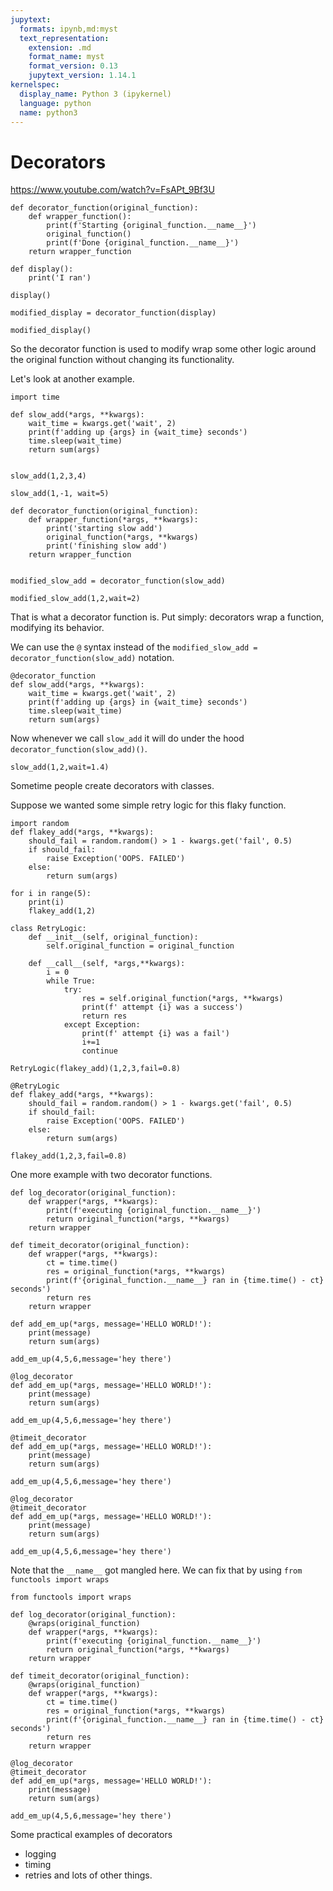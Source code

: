 ```yaml
---
jupytext:
  formats: ipynb,md:myst
  text_representation:
    extension: .md
    format_name: myst
    format_version: 0.13
    jupytext_version: 1.14.1
kernelspec:
  display_name: Python 3 (ipykernel)
  language: python
  name: python3
---
```


# Decorators
https://www.youtube.com/watch?v=FsAPt_9Bf3U

```{code-cell} ipython3
def decorator_function(original_function):
    def wrapper_function():
        print(f'Starting {original_function.__name__}')
        original_function()
        print(f'Done {original_function.__name__}')
    return wrapper_function
```

```{code-cell} ipython3
def display():
    print('I ran')
```

```{code-cell} ipython3
display()
```

```{code-cell} ipython3
modified_display = decorator_function(display)
```

```{code-cell} ipython3
modified_display()
```

So the decorator function is used to modify wrap some other logic around the original function without changing its functionality. 

Let's look at another example.

```{code-cell} ipython3
import time

def slow_add(*args, **kwargs):
    wait_time = kwargs.get('wait', 2)
    print(f'adding up {args} in {wait_time} seconds')
    time.sleep(wait_time)
    return sum(args)
    
```

```{code-cell} ipython3
slow_add(1,2,3,4)
```

```{code-cell} ipython3
slow_add(1,-1, wait=5)
```

```{code-cell} ipython3
def decorator_function(original_function):
    def wrapper_function(*args, **kwargs):
        print('starting slow add')
        original_function(*args, **kwargs)
        print('finishing slow add')
    return wrapper_function
    
```

```{code-cell} ipython3
modified_slow_add = decorator_function(slow_add)
```

```{code-cell} ipython3
modified_slow_add(1,2,wait=2)
```

That is what a decorator function is.
Put simply: decorators wrap a function, modifying its behavior.


We can use the `@` syntax
instead of the `modified_slow_add = decorator_function(slow_add)` notation.

```{code-cell} ipython3
@decorator_function
def slow_add(*args, **kwargs):
    wait_time = kwargs.get('wait', 2)
    print(f'adding up {args} in {wait_time} seconds')
    time.sleep(wait_time)
    return sum(args)
```

Now whenever we call `slow_add` it will do under the hood `decorator_function(slow_add)()`.

```{code-cell} ipython3
slow_add(1,2,wait=1.4)
```

Sometime people create decorators with classes.

Suppose we wanted some simple retry logic for this flaky function.

```{code-cell} ipython3
import random
def flakey_add(*args, **kwargs):
    should_fail = random.random() > 1 - kwargs.get('fail', 0.5)
    if should_fail:
        raise Exception('OOPS. FAILED')
    else:
        return sum(args)
```

```{code-cell} ipython3
for i in range(5):
    print(i)
    flakey_add(1,2)
```

```{code-cell} ipython3
class RetryLogic:
    def __init__(self, original_function):
        self.original_function = original_function
        
    def __call__(self, *args,**kwargs):
        i = 0
        while True:
            try:
                res = self.original_function(*args, **kwargs)
                print(f' attempt {i} was a success')
                return res
            except Exception:
                print(f' attempt {i} was a fail')
                i+=1
                continue
```

```{code-cell} ipython3
RetryLogic(flakey_add)(1,2,3,fail=0.8)
```

```{code-cell} ipython3
@RetryLogic
def flakey_add(*args, **kwargs):
    should_fail = random.random() > 1 - kwargs.get('fail', 0.5)
    if should_fail:
        raise Exception('OOPS. FAILED')
    else:
        return sum(args)
```

```{code-cell} ipython3
flakey_add(1,2,3,fail=0.8)
```

One more example with two decorator functions.

```{code-cell} ipython3
def log_decorator(original_function):
    def wrapper(*args, **kwargs):
        print(f'executing {original_function.__name__}')
        return original_function(*args, **kwargs)
    return wrapper

def timeit_decorator(original_function):
    def wrapper(*args, **kwargs):
        ct = time.time()
        res = original_function(*args, **kwargs)
        print(f'{original_function.__name__} ran in {time.time() - ct} seconds')
        return res
    return wrapper
```

```{code-cell} ipython3
def add_em_up(*args, message='HELLO WORLD!'):
    print(message)
    return sum(args)
```

```{code-cell} ipython3
add_em_up(4,5,6,message='hey there')
```

```{code-cell} ipython3
@log_decorator
def add_em_up(*args, message='HELLO WORLD!'):
    print(message)
    return sum(args)
```

```{code-cell} ipython3
add_em_up(4,5,6,message='hey there')
```

```{code-cell} ipython3
@timeit_decorator
def add_em_up(*args, message='HELLO WORLD!'):
    print(message)
    return sum(args)
```

```{code-cell} ipython3
add_em_up(4,5,6,message='hey there')
```

```{code-cell} ipython3
@log_decorator
@timeit_decorator
def add_em_up(*args, message='HELLO WORLD!'):
    print(message)
    return sum(args)
```

```{code-cell} ipython3
add_em_up(4,5,6,message='hey there')
```

Note that the `__name__` got mangled here. We can fix that
by using `from functools import wraps`

```{code-cell} ipython3
from functools import wraps

def log_decorator(original_function):
    @wraps(original_function)
    def wrapper(*args, **kwargs):
        print(f'executing {original_function.__name__}')
        return original_function(*args, **kwargs)
    return wrapper

def timeit_decorator(original_function):
    @wraps(original_function)
    def wrapper(*args, **kwargs):
        ct = time.time()
        res = original_function(*args, **kwargs)
        print(f'{original_function.__name__} ran in {time.time() - ct} seconds')
        return res
    return wrapper
```

```{code-cell} ipython3
@log_decorator
@timeit_decorator
def add_em_up(*args, message='HELLO WORLD!'):
    print(message)
    return sum(args)
```

```{code-cell} ipython3
add_em_up(4,5,6,message='hey there')
```

Some practical examples of decorators
- logging
- timing
- retries
and lots of other things.

```{code-cell} ipython3

```
